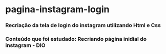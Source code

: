 # pagina-instagram-login
### Recriação da tela de login do instagram utilizando Html e Css
### Conteúdo que foi estudado: Recriando página inidial do instagram - DIO
